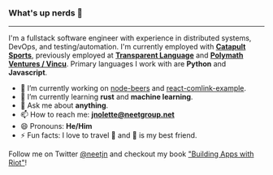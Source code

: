 ### What's up nerds 🍺

---

I'm a fullstack software engineer with experience in distributed systems, DevOps, and testing/automation. I'm currently employed with **[Catapult Sports](http://catapultsports.com/)**, previously employed at **[Transparent Language](https://www.transparent.com/)** and **[Polymath Ventures / Vincu](https://www.vincu.com/)**. Primary languages I work with are **Python** and **Javascript**.

- 🔭 I’m currently working on [node-beers](https://github.com/neetjn/node-beers) and [react-comlink-example](https://github.com/neetjn/react-comlink-example). 
- 🌱 I’m currently learning **rust** and **machine learning**.
- 💬 Ask me about **anything**.
- 📫 How to reach me: **jnolette@neetgroup.net**
- 😄 Pronouns: **He/Him**
- ⚡ Fun facts: I love to travel 🌴 and 🍺 is my best friend.

Follow me on Twitter [@neetjn](https://twitter.com/neet_jn/) and checkout my book ["Building Apps with Riot"](https://bleedingedgepress.com/building-apps-with-riot/)!
